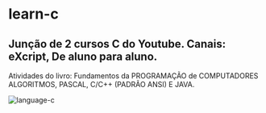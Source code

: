 # learn-c
## Junção de 2 cursos C do Youtube. Canais: eXcript, De aluno para aluno. 
Atividades do livro: Fundamentos da PROGRAMAÇÃO de COMPUTADORES ALGORITMOS, PASCAL, C/C++ (PADRÃO ANSI) E JAVA.

![language-c](https://github.com/foxkrypter999/learn-c/blob/master/c-language.jpg)
